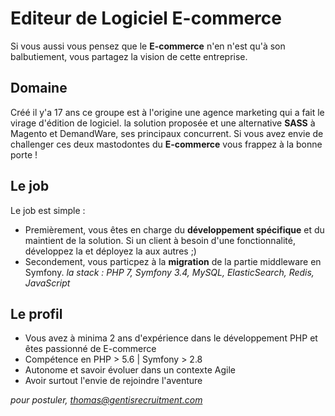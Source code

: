 # Editeur de Logiciel E-commerce

  Si vous aussi vous pensez que le **E-commerce** n'en n'est qu'à son balbutiement, vous partagez la vision de cette entreprise.

## Domaine ##

 Créé il y'a 17 ans ce groupe est à l'origine une agence marketing qui a fait le virage d'édition de logiciel. la solution proposée et une alternative **SASS** à Magento et DemandWare, ses principaux concurrent. Si vous avez envie de challenger ces deux mastodontes du **E-commerce** vous frappez à la bonne porte !

## Le job ##

 Le job est simple : 
 * Premièrement, vous êtes en charge du **développement spécifique** et du maintient de la solution. Si un client à besoin d'une fonctionnalité, développez la et déployez la aux autres ;)
 * Secondement, vous particpez à la **migration** de la partie middleware en Symfony.
 *la stack : PHP 7, Symfony 3.4, MySQL, ElasticSearch, Redis, JavaScript*
 
 ## Le profil ## 
 
 * Vous avez à minima 2 ans d'expérience dans le développement PHP et êtes passionné de E-commerce
 * Compétence en PHP > 5.6 | Symfony > 2.8
 * Autonome et savoir évoluer dans un contexte Agile
 * Avoir surtout l'envie de rejoindre l'aventure
 
 
*pour postuler, thomas@gentisrecruitment.com*
 
